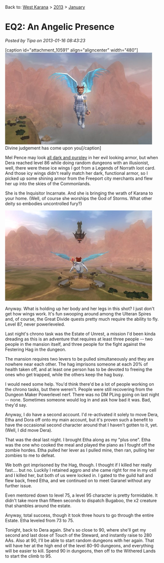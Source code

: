 Back to: [West Karana](/posts/westkarana.md) > [2013](/posts/2013/westkarana.md) > [January](./westkarana.md)
# EQ2: An Angelic Presence

*Posted by Tipa on 2013-01-16 08:43:23*

[caption id="attachment\_10591" align="aligncenter" width="480"][![](../../../uploads/2013/01/EverQuest2-2013-01-15-00-23-00-018-480x299.jpg "Divine judgement has come upon you")](../../../uploads/2013/01/EverQuest2-2013-01-15-00-23-00-018.jpg) Divine judgement has come upon you[/caption]

Mel Pence may look [all dark and purpley](https://plus.google.com/104824679101375705172/posts/G1xatuDJ2dJ) in her evil looking armor, but when Dera reached level 86 while doing random dungeons with an illusionist, well, there were these ice wings I got from a Legends of Norrath loot card. And those icy wings didn't really match her dark, functional armor, so I picked up some shining armor from the Freeport city merchants and flew her up into the skies of the Commonlands.

She is the Inquisitor Incarnate. And she is bringing the wrath of Karana to your home. (Well, of course she worships the God of Storms. What other deity so embodies uncontrolled fury?)

[![](../../../uploads/2013/01/EverQuest2-2013-01-15-00-23-37-90-480x294.jpg "Flying toward the crossroads")](../../../uploads/2013/01/EverQuest2-2013-01-15-00-23-37-90.jpg)

Anyway. What is holding up her body and her legs in this shot? I just don't get how wings work. It's fun swooping around among the Ulteran Spires and, of course, the Great Divide quests pretty much require the ability to fly. Level 87, never powerleveled.

Last night's chrono task was the Estate of Unrest, a mission I'd been kinda dreading as this is an adventure that requires at least three people -- two people in the mansion itself, and three people for the fight against the Festering Hag in the dungeon.

The mansion requires two levers to be pulled simultaneously and they are nowhere near each other. The hag imprisons someone at each 20% of health taken off, and at least one person has to be devoted to freeing the ones who get trapped, while the others keep the hag busy.

I would need some help. You'd think there'd be a lot of people working on the chrono tasks, but there weren't. People were still recovering from the Dungeon Maker Powerlevel nerf. There was no DM PLing going on last night -- none. Sometimes someone would log in and ask how bad it was. Bad, they'd say.

Anyway, I do have a second account. I'd re-activated it solely to move Dera, Etha and Dora off onto my main account, but it's proven such a benefit to have the occasional second character around that I haven't gotten to it, yet. (Well, I did move Dera).

That was the deal last night. I brought Etha along as my "plus one". Etha was the one who cooked the meal and played the piano as I fought off the zombie hordes. Etha pulled her lever as I pulled mine, then ran, pulling her zombies to me to defeat.

We both got imprisoned by the Hag, though. I thought if I killed her really fast.... but no. Luckily I retained aggro and she came right for me in my cell and I killed her, but both of us were locked in. I gated to the guild hall and flew back, freed Etha, and we continued on to meet Garanel without any further issue.

Even mentored down to level 75, a level 95 character is pretty formidable. It didn't take more than fifteen seconds to dispatch Bugaboo, the x2 creature that shambles around the estate.

Anyway, total success, though it took three hours to go through the entire Estate. Etha leveled from 73 to 75.

Tonight, back to Dera again. She's so close to 90, where she'll get my second and last dose of Touch of the Steward, and instantly raise to 280 AAs. Also at 90, I'll be able to start random dungeons with her again. That will have her at the high end of the level 80-90 dungeons, and everything will be easier to kill. Spend 90 in dungeons, then off to the Withered Lands to start the climb to 95.
